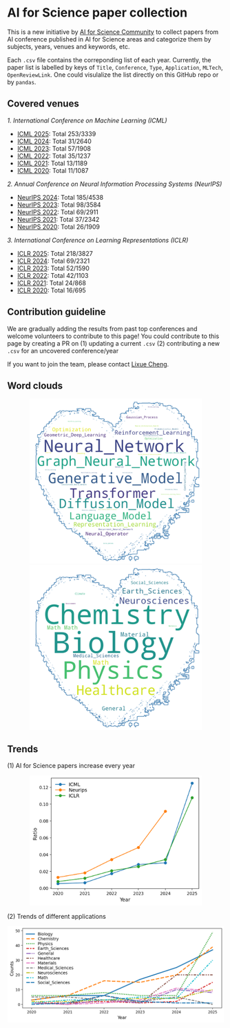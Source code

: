 # AI for Science paper collection

This is a new initiative by [AI for Science Community](https://ai4sciencecommunity.github.io/) to collect papers from AI conference published in AI for Science areas and categorize them by subjects, years, venues and keywords, etc. 

Each `.csv` file contains the correponding list of each year. Currently, the paper list is labelled by keys of `Title`, `Conference`, `Type`, `Application`, `MLTech`, `OpenReviewLink`. One could visulalize the list directly on this GitHub repo or by `pandas`. 

## Covered venues
*1. International Conference on Machine Learning (ICML)*
- [ICML 2025](icml/icml_2025.csv): Total 253/3339
- [ICML 2024](icml/icml_2024.csv): Total 31/2640 
- [ICML 2023](icml/icml_2023.csv): Total 57/1908 
- [ICML 2022](icml/icml_2022.csv): Total 35/1237
- [ICML 2021](icml/icml_2021.csv): Total 13/1189
- [ICML 2020](icml/icml_2020.csv): Total 11/1087

*2. Annual Conference on Neural Information Processing Systems (NeurIPS)*
- [NeurIPS 2024](neurips/neurips_2024.csv): Total 185/4538
- [NeurIPS 2023](neurips/neurips_2023.csv): Total 98/3584 
- [NeurIPS 2022](neurips/neurips_2022.csv): Total 69/2911
- [NeurIPS 2021](neurips/neurips_2021.csv): Total 37/2342
- [NeurIPS 2020](neurips/neurips_2020.csv): Total 26/1909 

*3. International Conference on Learning Representations (ICLR)*
- [ICLR 2025](iclr/iclr_2025.csv): Total 218/3827
- [ICLR 2024](iclr/iclr_2024.csv): Total 69/2321
- [ICLR 2023](iclr/iclr_2023.csv): Total 52/1590 
- [ICLR 2022](iclr/iclr_2022.csv): Total 42/1103
- [ICLR 2021](iclr/iclr_2021.csv): Total 24/868
- [ICLR 2020](iclr/iclr_2020.csv): Total 16/695

## Contribution guideline
We are gradually adding the results from past top conferences and welcome volunteers to contribute to this page!
You could contribute to this page by creating a PR on (1) updating a current `.csv` (2) contributing a new `.csv` for an uncovered conference/year

If you want to join the team, please contact <a href="mailto:sherrylixuecheng@google.com">Lixue Cheng</a>.

## Word clouds
<p align="center">
  <img src="src/ml.png" width="400" title="ML techniques">
  <img src="src/science.png" width="400" title="Science applications">
</p>

## Trends
(1) AI for Science papers increase every year
<p align="center">
  <img src="src/ai4s_paper_ratio.png" width="400" title="Applications of ML papers in main conferences">
</p>

(2) Trends of different applications
<p align="center">
  <img src="src/conference_application_year.png" width="600" title="Applications of ML papers in main conferences">
</p>
